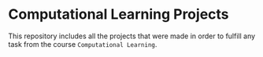 # Computational Learning Projects

This repository includes all the projects that were made in order to fulfill any task from the course `Computational Learning`. 
